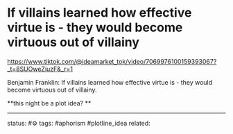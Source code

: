# If villains learned how effective virtue is - they would become virtuous out of villainy
https://www.tiktok.com/@ideamarket_tok/video/7069976100159393067?_t=8SUOweZiuzF&_r=1

Benjamin Franklin:
If villains learned how effective virtue is - they would become virtuous out of villainy.

**this night be a plot idea? **

---
status: #⚙️ 
tags: #aphorism #plotline_idea 
related: 